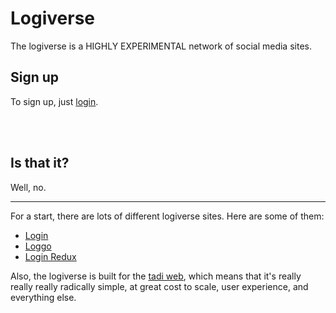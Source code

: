 # Logiverse

The logiverse is a HIGHLY EXPERIMENTAL network of social media sites. 

## Sign up

To sign up, just [login](https://todepond.com/lab/login).

<br>

<br>

## Is that it? 

Well, no.

<hr>

For a start, there are lots of different logiverse sites. Here are some of them: 

- [Login](https://todepond.com/lab/login)
- [Loggo](https://svenlaa-com.pages.dev/playground/loggo/)
- [Login Redux](https://login.rossilaz.xyz/)

Also, the logiverse is built for the [tadi web](https://www.youtube.com/watch?v=ft6xOAijwFo), which means that it's really really really radically simple, at great cost to scale, user experience, and everything else.
